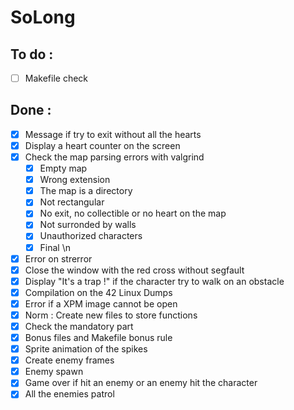 # SoLong

## To do :
- [ ] Makefile check

## Done :
- [X] Message if try to exit without all the hearts
- [X] Display a heart counter on the screen
- [X] Check the map parsing errors with valgrind
	- [X] Empty map
	- [X] Wrong extension
	- [X] The map is a directory
	- [X] Not rectangular
	- [X] No exit, no collectible or no heart on the map
	- [X] Not surronded by walls
	- [X] Unauthorized characters
	- [X] Final \n
- [X] Error on strerror
- [X] Close the window with the red cross without segfault
- [X] Display "It's a trap !" if the character try to walk on an obstacle
- [X] Compilation on the 42 Linux Dumps
- [X] Error if a XPM image cannot be open
- [X] Norm : Create new files to store functions
- [X] Check the mandatory part
- [X] Bonus files and Makefile bonus rule
- [X] Sprite animation of the spikes
- [X] Create enemy frames
- [X] Enemy spawn
- [X] Game over if hit an enemy or an enemy hit the character
- [X] All the enemies patrol
